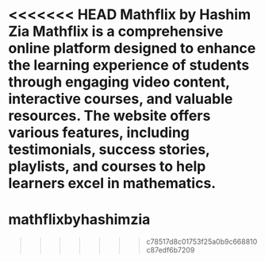 <<<<<<< HEAD
Mathflix by Hashim Zia
Mathflix is a comprehensive online platform designed to enhance the learning experience of students through engaging video content, interactive courses, and valuable resources. The website offers various features, including testimonials, success stories, playlists, and courses to help learners excel in mathematics.
=======
# mathflixbyhashimzia
>>>>>>> c78517d8c01753f25a0b9c668810c87edf6b7209
